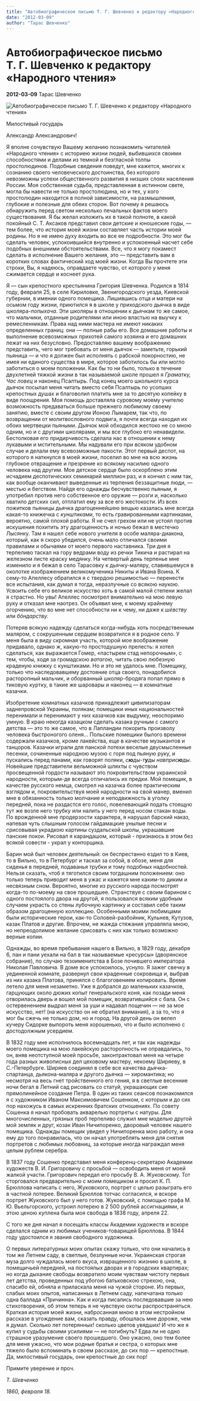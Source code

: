 ```yaml
---
title: "Автобиографическое письмо Т. Г. Шевченко к редактору «Народного чтения»"
date: "2012-03-09"
author: "Тарас Шевченко"
---
```


# Автобиографическое письмо Т. Г. Шевченко к редактору «Народного чтения»

**2012-03-09** Тарас Шевченко

![Автобиографическое письмо Т. Г. Шевченко к редактору «Народного чтения»](http://kpi.ua/files/images/shevchenko.jpg)

Милостивый государь

Александр Александрович!

Я вполне сочувствую Вашему желанию познакомить читателей «Народного чтения» с историею жизни людей, выбившихся своими способностями и делами из темной и безгласной толпы простолюдинов. Подобные сведения поведут, мне кажется, многих к сознанию своего человеческого достоинства, без которого невозможны успехи общественного развития в низших слоях населения России. Моя собственная судьба, представленная в истинном свете, могла бы навести не только простолюдина, но и тех, у кого простолюдин находится в полной зависимости, на размышления, глубокие и полезные для обеих сторон. Вот почему я решаюсь обнаружить перед светом несколько печальных фактов моего существования. Я бы желал изложить их в такой полноте, в какой покойный С. Т. Аксаков представил свои детские и юношеские годы, — тем более, что история моей жизни составляет часть истории моей родины. Но я не имею духу входить во все ее подробности. Это мог бы сделать человек, успокоившийся внутренно и успокоенный насчет себе подобных внешними обстоятельствами. Все, что я могу покамест сделать в исполнение Вашего желания, это — представить вам в коротких словах фактический ход моей жизни. Когда Вы прочтете эти строки, Вы, я надеюсь, оправдаете чувство, от которого у меня сжимается сердце и коснеет рука.

Я — сын крепостного крестьянина Григория Шевченка. Родился в 1814 году, февраля 25, в селе Кириловке, Звенигородского уезда, Киевской губернии, в имении одного помещика. Лишившись отца и матери на осьмом году жизни, приютился я в школе у приходского дьячка в виде школяра-*попыхача*. Эти школяры в отношении к дьячкам то же самое, что мальчики, отданные родителями или иною властью на выучку к ремесленникам. Права над ними мастера не имеют никаких определенных границ: они — полные рабы его. Все домашние работы и выполнение всевозможных прихотей самого хозяина и его домашних лежат на них безусловно. Предоставляю вашему воображению представить, чего мог требовать от меня дьячок — заметьте, горький пьяница — и что я должен был исполнять с рабской покорностию, не имея ни единого существа в мире, которое заботилось бы или могло заботиться о моем положении. Как бы то ни было, только в течение двухлетней тяжкой жизни в так называемой школе прошел я *Граматку, Час ловец* и наконец Псалтырь. Под конец моего школьного курса дьячок посылал меня читать вместо себя Псалтырь по усопших крепостных душах и благоволил платить мне за то десятую копейку в виде поощрения. Моя помощь доставляла суровому моему учителю возможность предаваться больше прежнего любимому своему занятию, вместе с своим другом Ионою Лымарем, так что, по возвращении от молитвословного подвига, я почти всегда находил их обоих мертвецки пьяными. Дьячок мой обходился жестоко не со мною одним, но и с другими школярами, и мы все глубоко его ненавидели. Бестолковая его придирчивость сделала нас в отношении к нему лукавыми и мстительными. Мы надували его при всяком удобном случае и делали ему всевозможные пакости. Этот первый деспот, на которого я наткнулся в моей жизни, поселил во мне на всю жизнь глубокое отвращение и презрение ко всякому насилию одного человека над другим. Мое детское сердце было оскорблено этим исчадием деспотических семинарий миллион раз, и я кончил с ним так, как вообще оканчивают выведенные из терпения беззащитные люди, — местью и бегством. Найдя его однажды бесчувственно пьяным, я употребил против него собственное его оружие — розги и, насколько хватило детских сил, отплатил ему за все его жестокости. Из всех пожитков пьяницы дьячка драгоценнейшею вещью казалась мне всегда какая-то книжечка с *кунштиками*, то есть гравированными картинками, вероятно, самой плохой работы. Я не счел грехом или не устоял против искушения похитить эту драгоценность и ночью бежал в местечко Лысянку. Там я нашел себе нового учителя в особе маляра-диакона, который, как я скоро убедился, очень мало отличался своими правилами и обычаями от моего первого наставника. Три дня я терпеливо таскал на гору ведрами воду из речки Тикича и растирал на железном листе краску медянку. На четвертый день терпенье мне изменило и я бежал в село Тарасовку к дьячку-маляру, славившемуся в околотке изображением великомученика Никиты и Ивана Воина. К сему-то Апеллесу обратился я с твердою решимостью — перенести все испытания, как думал я тогда, неразлучные со всякою наукою. Усвоить себе его великое искусство хоть в самой малой степени желал я страстно. Но увы! Апеллес посмотрел внимательно на мою левую руку и отказал мне наотрез. Он объявил мне, к моему крайнему огорчению, что во мне нет способности ни к чему, ни даже к *шéвству* или *бóндарству.*

Потеряв всякую надежду сделаться когда-нибудь хоть посредственным маляром, с сокрушенным сердцем возвратился я в родное село. У меня была в виду скромная участь, которой мое воображение придавало, однако ж, какую-то простодушную прелесть: я хотел сделаться, как выражается Гомер, «пастырем стад непорочным», с тем, чтобы, ходя за громадскою *ватагою*, читать свою любезную краденую книжку с кунштиками. Но и это не удалось мне. Помещику, только что наследовавшему достояние отца своего, понадобился расторопный мальчик, и оборванный школяр-бродяга попал прямо в тиковую куртку, в такие же шаровары и наконец — в комнатные казачки.

Изобретение комнатных казачков принадлежит цивилизаторам заднепровской Украины, полякам; помещики иных национальностей перенимали и перенимают у них казачков как выдумку, неоспоримо умную. В краю некогда казацком сделать казака ручным с самого детства — это то же самое, что в Лапландии покорить произволу человека быстроногого оленя... Польские помещики былого времени содержали казачков, кроме лакейства, еще в качестве музыкантов и танцоров. Казачки играли для панской потехи веселые двусмысленные песенки, сочиненные народною музою с горя под пьяную руку, и пускались перед панами, как говорят поляки, *с**ю**ды-т**у**ды навприс**ю**ды*. Новейшие представители вельможной шляхты с чувством просвещенной гордости называют это покровительством украинской народности, которым-де всегда отличались их предки. Мой помещик, в качестве русского немца, смотрел на казачка более практическим взглядом и, покровительствуя моей народности на свой манер, вменил мне в обязанность только молчание и неподвижность в уголку передней, пока не раздастся его голос, повелевающий подать стоящую тут же возле него трубку или налить у него перед носом стакан воды. По врожденной мне продерзости характера, я нарушал барский наказ, напевая чуть слышным голосом гайдамацкие унылые песни и срисовывая украдкою картины суздальской школы, украшавшие панские покои. Рисовал я карандашом, который - признаюсь в этом без всякой совести - украл у конторщика.

Барин мой был человек деятельный: он беспрестанно ездил то в Киев, то в Вильно, то в Петербург и таскал за собой, в обозе, меня для сиденья в передней, подаванья трубки и тому подобных надобностей. Нельзя сказать, чтоб я тяготился своим тогдашним положением: оно только теперь приводит меня в ужас и кажется мне каким-то диким и несвязным сном. Вероятно, многие из русского народа посмотрят когда-то по-моему на свое прошедшее. Странствуя с своим барином с одного постоялого двора на другой, я пользовался всяким удобным случаем украсть со стены лубочную картинку и составил себе таким образом драгоценную коллекцию. Особенными моими любимцами были исторические герои, как-то Соловей-разбойник, Кульнев, Кутузов, казак Платов и другие. Впрочем, не жажда стяжания управляла мною, но непреодолимое желание срисовать с них как только возможно верные копии.

Однажды, во время пребывания нашего в Вильно, в 1829 году, декабря 6, пан и пани уехали на бал в так называемые «ресурсы» (дворянское собрание), по случаю тезоименитства в Бозе почившего императора Николая Павловича. В доме все успокоилось, уснуло. Я зажег свечку в уединенной комнате, развернул свои краденные сокровища и, выбрав из них казака Платова, принялся с благоговением копировать. Время летело для меня незаметно. Уже я добрался до маленьких казачков, гарцующих около дюжих копыт генеральского коня, как позади меня отворилась дверь и вошел мой помещик, возвратившийся с бала. Он с остервенением выдрал меня за уши и надавал пощечин — не за мое искусство, нет! (на искусство он не обратил внимания), а за то, что я мог бы сжечь не только дом, но и город. На другой день он велел кучеру Сидорке выпороть меня хорошенько, что и было исполнено с достодолжным усердием.

В 1832 году мне исполнилось восемнадцать лет, и так как надежды моего помещика на мою лакейскую расторопность не оправдались, то он, вняв неотступной моей просьбе, законтрактовал меня на четыре года разных живописных дел цеховому мастеру, некоему Ширяеву, в С.-Петербурге. Ширяев соединял в себе все качества дьячка-спартанца, дьякона-маляра и другого дьячка — хиромантика; но несмотря на весь гнет тройственного его гения, я в светлые весенние ночи бегал в Летний сад рисовать со статуй, украшающих сие прямолинейное создание Петра. В один из таких сеансов познакомился я с художником Иваном Максимовичем Сошенком, с которым и до сих пор нахожусь в самых искренних братских отношениях. По совету Сошенка я начал пробовать акварелью портреты с натуры. Для многочисленных, грязных проб терпеливо служил мне моделью другой мой земляк и друг, козак Иван Ничипоренко, дворовый человек нашего помещика. Однажды помещик увидел у Ничипоренка мою работу, и она ему до того понравилась, что он начал употреблять меня для снятия портретов с любимых любовниц, за которые иногда награждал меня целым рублем серебра.

В 1837 году Сошенко представил меня конференц-секретарю Академии художеств В. И. Григоровичу с просьбой — освободить меня от моей жалкой участи. Григорович передал его просьбу В. А. Жуковскому. Тот сторговался предварительно с моим помещиком и просил К. П. Брюллова написать с него, Жуковского, портрет с целью разыграть его в частной лотерее. Великий Брюллов тотчас согласился, и вскоре портрет Жуковского был у него готов. Жуковский, с помощью графа М. Ю. Вьельгорского, устроил лотерею в 2 500 рублей ассигнациями, и этою ценою куплена была моя свобода в 1838 году, апреля 22.

С того же дня начал я посещать классы Академии художеств и вскоре сделался одним из любимых учеников-товарищей Брюллова. В 1844 году удостоился я звания свободного художника.

О первых литературных моих опытах скажу только, что они начались в том же Летнем саду, в светлые, безлунные ночи. Украинская строгая муза долго чуждалась моего вкуса, извращенного жизнию в школе, в помещичьей передней, на постоялых дворах и в городских квартирах; но когда дыхание свободы возвратило моим чувствам чистоту первых лет детства, проведенных под убогою батьковскою стрехою, она, спасибо ей, обняла и приласкала меня на чужой стороне. Из первых, слабых моих опытов, написанных в Летнем саду, напечатана только одна баллада «Причинна». Как и когда писались последовавшие за нею стихотворения, об этом теперь я не чувствую охоты распространяться. Краткая история моей жизни, набросанная мною в этом нестройном рассказе в угождение вам, сказать правду, обошлась мне дороже, чем я думал. Сколько лет потерянных! сколько цветов увядших! И что же я купил у судьбы своими усилиями — не погибнуть? Едва ли не одно страшное уразумение своего прошедшего. Оно ужасно, оно тем более для меня ужасно, что мои родные братья и сестра, о которых мне тяжело было вспоминать в своем рассказе, до сих пор — крепостные. Да, милостивый государь, они крепостные до сих пор!

Примите уверение и проч.

*Т. Шевченко*

*1860, февраля 18.*